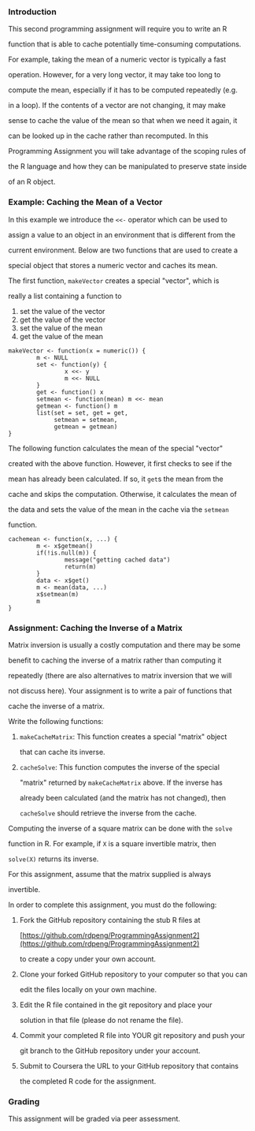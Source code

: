 ### Introduction

This second programming assignment will require you to write an R

function that is able to cache potentially time-consuming computations.

For example, taking the mean of a numeric vector is typically a fast

operation. However, for a very long vector, it may take too long to

compute the mean, especially if it has to be computed repeatedly (e.g.

in a loop). If the contents of a vector are not changing, it may make

sense to cache the value of the mean so that when we need it again, it

can be looked up in the cache rather than recomputed. In this

Programming Assignment you will take advantage of the scoping rules of

the R language and how they can be manipulated to preserve state inside

of an R object.

### Example: Caching the Mean of a Vector

In this example we introduce the `<<-` operator which can be used to

assign a value to an object in an environment that is different from the

current environment. Below are two functions that are used to create a

special object that stores a numeric vector and caches its mean.

The first function, `makeVector` creates a special "vector", which is

really a list containing a function to

1. set the value of the vector
2. get the value of the vector
3. set the value of the mean
4. get the value of the mean

<!-- -->

``` 
makeVector <- function(x = numeric()) {
        m <- NULL
        set <- function(y) {
                x <<- y
                m <<- NULL
        }
        get <- function() x
        setmean <- function(mean) m <<- mean
        getmean <- function() m
        list(set = set, get = get,
             setmean = setmean,
             getmean = getmean)
}
```

The following function calculates the mean of the special "vector"

created with the above function. However, it first checks to see if the

mean has already been calculated. If so, it `get`s the mean from the

cache and skips the computation. Otherwise, it calculates the mean of

the data and sets the value of the mean in the cache via the `setmean`

function.

``` 
cachemean <- function(x, ...) {
        m <- x$getmean()
        if(!is.null(m)) {
                message("getting cached data")
                return(m)
        }
        data <- x$get()
        m <- mean(data, ...)
        x$setmean(m)
        m
}
```

### Assignment: Caching the Inverse of a Matrix

Matrix inversion is usually a costly computation and there may be some

benefit to caching the inverse of a matrix rather than computing it

repeatedly (there are also alternatives to matrix inversion that we will

not discuss here). Your assignment is to write a pair of functions that

cache the inverse of a matrix.

Write the following functions:

1. `makeCacheMatrix`: This function creates a special "matrix" object
   
   that can cache its inverse.
   
2. `cacheSolve`: This function computes the inverse of the special
   
   "matrix" returned by `makeCacheMatrix` above. If the inverse has
   
   already been calculated (and the matrix has not changed), then
   
   `cacheSolve` should retrieve the inverse from the cache.

Computing the inverse of a square matrix can be done with the `solve`

function in R. For example, if `X` is a square invertible matrix, then

`solve(X)` returns its inverse.

For this assignment, assume that the matrix supplied is always

invertible.

In order to complete this assignment, you must do the following:

1. Fork the GitHub repository containing the stub R files at
   
   [https://github.com/rdpeng/ProgrammingAssignment2](https://github.com/rdpeng/ProgrammingAssignment2)
   
   to create a copy under your own account.
   
2. Clone your forked GitHub repository to your computer so that you can
   
   edit the files locally on your own machine.
   
3. Edit the R file contained in the git repository and place your
   
   solution in that file (please do not rename the file).
   
4. Commit your completed R file into YOUR git repository and push your
   
   git branch to the GitHub repository under your account.
   
5. Submit to Coursera the URL to your GitHub repository that contains
   
   the completed R code for the assignment.

### Grading

This assignment will be graded via peer assessment.